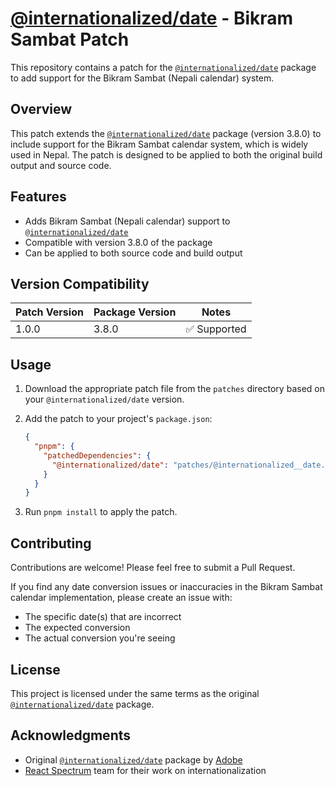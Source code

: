 # [@internationalized/date](https://www.npmjs.com/package/@internationalized/date) - Bikram Sambat Patch

This repository contains a patch for the [`@internationalized/date`](https://www.npmjs.com/package/@internationalized/date) package to add support for the Bikram Sambat (Nepali calendar) system.

## Overview

This patch extends the [`@internationalized/date`](https://www.npmjs.com/package/@internationalized/date) package (version 3.8.0) to include support for the Bikram Sambat calendar system, which is widely used in Nepal. The patch is designed to be applied to both the original build output and source code.

## Features

- Adds Bikram Sambat (Nepali calendar) support to [`@internationalized/date`](https://www.npmjs.com/package/@internationalized/date)
- Compatible with version 3.8.0 of the package
- Can be applied to both source code and build output

## Version Compatibility

| Patch Version | Package Version | Notes |
|---------------|-----------------|-------|
| 1.0.0         | 3.8.0           | ✅ Supported |

## Usage

1. Download the appropriate patch file from the `patches` directory based on your `@internationalized/date` version.

2. Add the patch to your project's `package.json`:

   ```json
   {
     "pnpm": {
       "patchedDependencies": {
         "@internationalized/date": "patches/@internationalized__date.patch"
       }
     }
   }
   ```

3. Run `pnpm install` to apply the patch.

## Contributing

Contributions are welcome! Please feel free to submit a Pull Request.

If you find any date conversion issues or inaccuracies in the Bikram Sambat calendar implementation, please create an issue with:

- The specific date(s) that are incorrect
- The expected conversion
- The actual conversion you're seeing

## License

This project is licensed under the same terms as the original [`@internationalized/date`](https://www.npmjs.com/package/@internationalized/date) package.

## Acknowledgments

- Original [`@internationalized/date`](https://www.npmjs.com/package/@internationalized/date) package by [Adobe](https://www.adobe.com/)
- [React Spectrum](https://react-spectrum.adobe.com/) team for their work on internationalization
